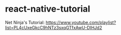 # react-native-tutorial
Net Ninja's Tutorial: https://www.youtube.com/playlist?list=PL4cUxeGkcC9hNTz3sxqGTfxAwU-DIHJd2
